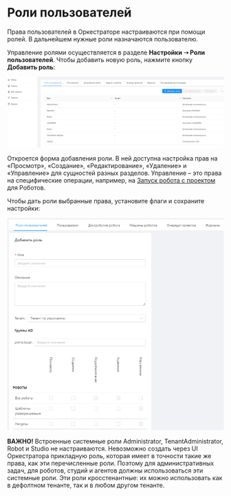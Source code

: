 # Роли пользователей

Права пользователей в Оркестраторе настраиваются при помощи ролей. В дальнейшем нужные роли назначаются пользователю. 

Управление ролями осуществляется в разделе **Настройки ➝ Роли пользователей**. Чтобы добавить новую роль, нажмите кнопку **Добавить роль**:

![](<../../../.gitbook/assets/0 (17)>)

Откроется форма добавления роли. В ней доступна настройка прав на «Просмотр», «Создание», «Редактирование», «Удаление» и «Управление» для сущностей разных разделов. 
Управление – это права на специфические операции, например, на [Запуск робота с проектом](https://docs.primo-rpa.ru/primo-rpa/orchestrator/basics/robot-manual-start) для Роботов.  

Чтобы дать роли выбранные права, установите флаги и сохраните настройки:

![](<../../../.gitbook/assets/1 (3)>)

**ВАЖНО!** Встроенные системные роли Administrator, TenantAdministrator, Robot и Studio не настраиваются. Невозможно создать через UI Оркестратора прикладную роль, которая имеет в точности такие же права, как эти перечисленные роли. Поэтому для административных задач, для роботов, студий и агентов должны использоваться эти системные роли. Эти роли кросстенантные: их можно использовать как в дефолтном тенанте, так и в любом другом тенанте. 



